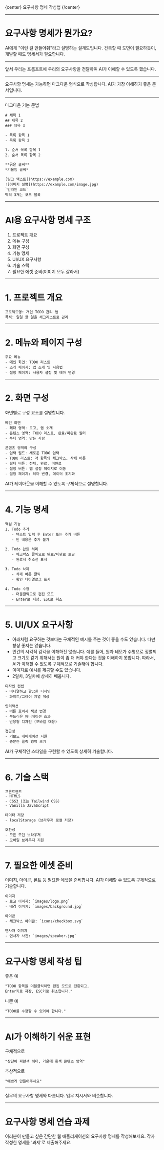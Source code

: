 {center}
요구사항 명세 작성법
{/center}

---

# 요구사항 명세가 뭔가요?

AI에게 "이런 걸 만들어줘"라고 설명하는 설계도입니다. 건축할 때 도면이 필요하듯이, 개발할 때도 명세서가 필요합니다.

---

앞서 우리는 프롬프트에 우리의 요구사항을 전달하여 AI가 이해할 수 있도록 했습니다.

---

요구사항 명세는 가능하면 마크다운 형식으로 작성합니다. 
AI가 가장 이해하기 좋은 문서입니다.

---

마크다운 기본 문법

```
# 제목 1
## 제목 2
### 제목 3

- 목록 항목 1
- 목록 항목 2

1. 순서 목록 항목 1
2. 순서 목록 항목 2

**굵은 글씨**
*기울임 글씨*

[링크 텍스트](https://example.com)
![이미지 설명](https://example.com/image.jpg)
`인라인 코드`
백틱 3개는 코드 블록
```

---

# AI용 요구사항 명세 구조

1. 프로젝트 개요
2. 메뉴 구성
3. 화면 구성
4. 기능 명세
5. UI/UX 요구사항
6. 기술 스택
7. 필요한 에셋 준비(이미지 모두 잘라서)

---

# 1. 프로젝트 개요

```
프로젝트명: 개인 TODO 관리 앱
목적: 일일 할 일을 체크리스트로 관리
```

---

# 2. 메뉴와 페이지 구성

```
주요 메뉴
- 메인 화면: TODO 리스트
- 소개 페이지: 앱 소개 및 사용법
- 설정 페이지: 사용자 설정 및 테마 변경
```

---

# 2. 화면 구성

화면별로 구성 요소를 설명합니다.

```
메인 화면
- 헤더 영역: 로고, 앱 소개
- 콘텐츠 영역: TODO 리스트, 완료/미완료 필터
- 푸터 영역: 만든 사람

콘텐츠 영역의 구성
- 입력 필드: 새로운 TODO 입력
- TODO 리스트: 각 항목의 체크박스, 삭제 버튼
- 필터 버튼: 전체, 완료, 미완료
- 설정 버튼: 앱 설정 페이지로 이동
- 설정 페이지: 테마 변경, 데이터 초기화
```

AI가 레이아웃을 이해할 수 있도록 구체적으로 설명합니다.

---

# 4. 기능 명세

```
핵심 기능
1. Todo 추가
   - 텍스트 입력 후 Enter 또는 추가 버튼
   - 빈 내용은 추가 불가
   
2. Todo 완료 처리
   - 체크박스 클릭으로 완료/미완료 토글
   - 완료시 취소선 표시
   
3. Todo 삭제
   - 삭제 버튼 클릭
   - 확인 다이얼로그 표시

4. Todo 수정
   - 더블클릭으로 편집 모드
   - Enter로 저장, ESC로 취소
```

---

# 5. UI/UX 요구사항

* 아래처럼 요구하는 것보다는 구체적인 예시를 주는 것이 좋을 수도 있습니다. 다만 항상 좋지는 않습니다.
* 인간의 시각적 감각을 이해하진 않습니다. 예를 들어, 원과 네모가 수평으로 정렬되고 크기도 같기 위해서는 원이 좀 더 커야 한다는 것을 이해하지 못합니다. 따라서, AI가 이해할 수 있도록 구체적으로 기술해야 합니다.
* 이미지로 예시를 제공할 수도 있습니다.
* 2일차, 3일차에 상세히 배웁니다.

```
디자인 컨셉
- 미니멀하고 깔끔한 디자인
- 화이트/그레이 계열 색상

인터랙션
- 버튼 호버시 색상 변경
- 부드러운 애니메이션 효과
- 반응형 디자인 (모바일 대응)

접근성
- 키보드 네비게이션 지원
- 충분한 클릭 영역 크기
```

AI가 구체적인 스타일을 구현할 수 있도록 상세히 기술합니다.

---

# 6. 기술 스택

```
프론트엔드
- HTML5
- CSS3 (또는 Tailwind CSS)
- Vanilla JavaScript

데이터 저장
- localStorage (브라우저 로컬 저장)

호환성
- 모든 모던 브라우저
- 모바일 브라우저 지원
```

---

# 7. 필요한 에셋 준비

이미지, 아이콘, 폰트 등 필요한 에셋을 준비합니다. AI가 이해할 수 있도록 구체적으로 기술합니다.

```
이미지
- 로고 이미지: `images/logo.png`
- 배경 이미지: `images/background.jpg`

아이콘
- 체크박스 아이콘: `icons/checkbox.svg`

연사자 이미지
- 연사자 사진: `images/speaker.jpg`
```

---

# 요구사항 명세 작성 팁

좋은 예
```
"TODO 항목을 더블클릭하면 편집 모드로 전환되고, 
Enter키로 저장, ESC키로 취소합니다."
```

나쁜 예
```
"TODO를 수정할 수 있어야 합니다."
```

---

# AI가 이해하기 쉬운 표현

구체적으로
```
"상단에 파란색 헤더, 가운데 흰색 콘텐츠 영역"
```

추상적으로
```
"예쁘게 만들어주세요"
```

---

실무의 요구사항 명세와 다릅니다. 업무 지시서와 비슷합니다.

---

# 요구사항 명세 연습 과제

여러분이 만들고 싶은 간단한 웹 애플리케이션의 요구사항 명세를 작성해보세요.
각자 작성한 명세를 '과제'로 제출해주세요.